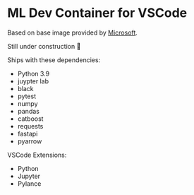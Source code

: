 # ML Dev Container for VSCode 

Based on base image provided by [Microsoft](https://github.com/microsoft/vscode-dev-containers).

Still under construction 🚧

Ships with these dependencies:

- Python 3.9
- juypter lab
- black
- pytest
- numpy
- pandas
- catboost
- requests
- fastapi
- pyarrow

VSCode Extensions:

- Python
- Jupyter 
- Pylance